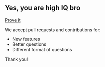 ## Yes, you are high IQ bro

[Prove it](https://jipime.vercel.app)

We accept pull requests and contributions for:
- New features
- Better questions
- Different format of questions


Thank you!
